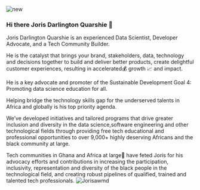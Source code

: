 ![new](https://user-images.githubusercontent.com/54600856/187564236-81624093-a5ed-44c9-affe-92aa8de8f090.jpg)

### Hi there Joris Darlington Quarshie 👋
Joris Darlington Quarshie is an experienced Data Scientist, Developer Advocate, and a Tech Community Builder.

He is the catalyst that brings your brand, stakeholders, data, technology and decisions together to build and deliver better products, create delightful customer experiences, resulting in accelerated💰 growth 📈 and impact.

He is a key advocate and promoter of the Sustainable Development Goal 4: Promoting data science education for all.

Helping bridge the technology skills gap for the underserved talents in Africa and globally is his top priority agenda.

We’ve developed initiatives and tailored programs that drive greater inclusion and diversity in the data science,software engineering and other technological fields through providing free tech educational and professional opportunities to over 9,000+ highly deserving Africans and the black community at large.

Tech communities in Ghana and Africa at large🏅 have feted Joris for his advocacy efforts and contributions in increasing the participation, inclusivity, representation and diversity of the black people in the technological field, and creating robust pipelines of qualified, trained and talented tech professionals.
![Jorisawmd](https://user-images.githubusercontent.com/54600856/187561404-41fc2ecb-f246-4c8e-8a00-2fcd8d7f2ebd.jpg)
